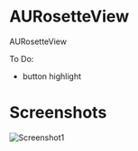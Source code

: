 AURosetteView
=============

AURosetteView

To Do: 
- button highlight

 
Screenshots
===============

![Screenshot1](https://lh4.googleusercontent.com/-P8SoLgIi-O0/T-SY8fqy4nI/AAAAAAAABro/0Q0gRUh43BQ/s206/Zrzut%2520ekranu%25202012-06-22%2520o%252015.25.20.png)
